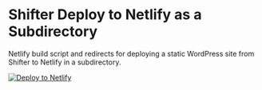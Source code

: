 # Shifter Deploy to Netlify as a Subdirectory

Netlify build script and redirects for deploying a static WordPress site from Shifter to Netlify in a subdirectory.

<a href="https://app.netlify.com/start/deploy?repository=https://github.com/getshifter/netlify-build-subdir"><img src="https://www.netlify.com/img/deploy/button.svg" alt="Deploy to Netlify"></a>